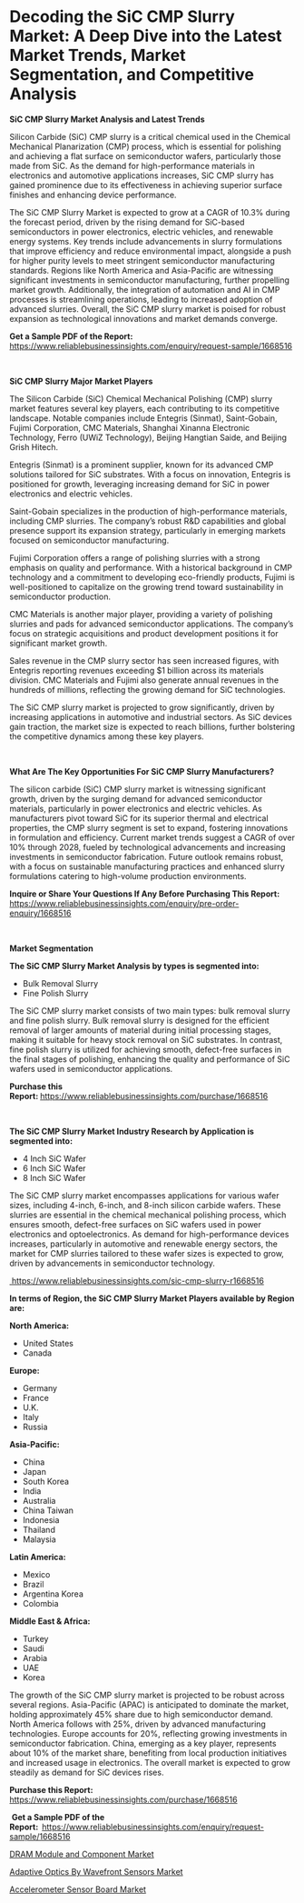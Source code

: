 <p><h1>Decoding the SiC CMP Slurry Market: A Deep Dive into the Latest Market Trends, Market Segmentation, and Competitive Analysis</h1></p><p><strong>SiC CMP Slurry Market Analysis and Latest Trends</strong></p>
<p><p>Silicon Carbide (SiC) CMP slurry is a critical chemical used in the Chemical Mechanical Planarization (CMP) process, which is essential for polishing and achieving a flat surface on semiconductor wafers, particularly those made from SiC. As the demand for high-performance materials in electronics and automotive applications increases, SiC CMP slurry has gained prominence due to its effectiveness in achieving superior surface finishes and enhancing device performance.</p><p>The SiC CMP Slurry Market is expected to grow at a CAGR of 10.3% during the forecast period, driven by the rising demand for SiC-based semiconductors in power electronics, electric vehicles, and renewable energy systems. Key trends include advancements in slurry formulations that improve efficiency and reduce environmental impact, alongside a push for higher purity levels to meet stringent semiconductor manufacturing standards. Regions like North America and Asia-Pacific are witnessing significant investments in semiconductor manufacturing, further propelling market growth. Additionally, the integration of automation and AI in CMP processes is streamlining operations, leading to increased adoption of advanced slurries. Overall, the SiC CMP slurry market is poised for robust expansion as technological innovations and market demands converge.</p></p>
<p><strong>Get a Sample PDF of the Report:&nbsp;</strong> <a href="https://www.reliablebusinessinsights.com/enquiry/request-sample/1668516?utm_campaign=1117&utm_medium=2&utm_source=Github&utm_content=ia&utm_term=13022025&utm_id=sic-cmp-slurry">https://www.reliablebusinessinsights.com/enquiry/request-sample/1668516</a></p>
<p>&nbsp;</p>
<p><strong>SiC CMP Slurry Major Market Players</strong></p>
<p><p>The Silicon Carbide (SiC) Chemical Mechanical Polishing (CMP) slurry market features several key players, each contributing to its competitive landscape. Notable companies include Entegris (Sinmat), Saint-Gobain, Fujimi Corporation, CMC Materials, Shanghai Xinanna Electronic Technology, Ferro (UWiZ Technology), Beijing Hangtian Saide, and Beijing Grish Hitech.</p><p>Entegris (Sinmat) is a prominent supplier, known for its advanced CMP solutions tailored for SiC substrates. With a focus on innovation, Entegris is positioned for growth, leveraging increasing demand for SiC in power electronics and electric vehicles.</p><p>Saint-Gobain specializes in the production of high-performance materials, including CMP slurries. The company’s robust R&D capabilities and global presence support its expansion strategy, particularly in emerging markets focused on semiconductor manufacturing.</p><p>Fujimi Corporation offers a range of polishing slurries with a strong emphasis on quality and performance. With a historical background in CMP technology and a commitment to developing eco-friendly products, Fujimi is well-positioned to capitalize on the growing trend toward sustainability in semiconductor production.</p><p>CMC Materials is another major player, providing a variety of polishing slurries and pads for advanced semiconductor applications. The company’s focus on strategic acquisitions and product development positions it for significant market growth.</p><p>Sales revenue in the CMP slurry sector has seen increased figures, with Entegris reporting revenues exceeding $1 billion across its materials division. CMC Materials and Fujimi also generate annual revenues in the hundreds of millions, reflecting the growing demand for SiC technologies.</p><p>The SiC CMP slurry market is projected to grow significantly, driven by increasing applications in automotive and industrial sectors. As SiC devices gain traction, the market size is expected to reach billions, further bolstering the competitive dynamics among these key players.</p></p>
<p>&nbsp;</p>
<p><strong>What Are The Key Opportunities For SiC CMP Slurry Manufacturers?</strong></p>
<p><p>The silicon carbide (SiC) CMP slurry market is witnessing significant growth, driven by the surging demand for advanced semiconductor materials, particularly in power electronics and electric vehicles. As manufacturers pivot toward SiC for its superior thermal and electrical properties, the CMP slurry segment is set to expand, fostering innovations in formulation and efficiency. Current market trends suggest a CAGR of over 10% through 2028, fueled by technological advancements and increasing investments in semiconductor fabrication. Future outlook remains robust, with a focus on sustainable manufacturing practices and enhanced slurry formulations catering to high-volume production environments.</p></p>
<p><strong>Inquire or Share Your Questions If Any Before Purchasing This Report:</strong> <a href="https://www.reliablebusinessinsights.com/enquiry/pre-order-enquiry/1668516?utm_campaign=1117&utm_medium=2&utm_source=Github&utm_content=ia&utm_term=13022025&utm_id=sic-cmp-slurry">https://www.reliablebusinessinsights.com/enquiry/pre-order-enquiry/1668516</a></p>
<p>&nbsp;</p>
<p><strong>Market Segmentation</strong></p>
<p><strong>The SiC CMP Slurry Market Analysis by types is segmented into:</strong></p>
<p><ul><li>Bulk Removal Slurry</li><li>Fine Polish Slurry</li></ul></p>
<p><p>The SiC CMP slurry market consists of two main types: bulk removal slurry and fine polish slurry. Bulk removal slurry is designed for the efficient removal of larger amounts of material during initial processing stages, making it suitable for heavy stock removal on SiC substrates. In contrast, fine polish slurry is utilized for achieving smooth, defect-free surfaces in the final stages of polishing, enhancing the quality and performance of SiC wafers used in semiconductor applications.</p></p>
<p><strong>Purchase this Report:&nbsp;</strong><a href="https://www.reliablebusinessinsights.com/purchase/1668516?utm_campaign=1117&utm_medium=2&utm_source=Github&utm_content=ia&utm_term=13022025&utm_id=sic-cmp-slurry">https://www.reliablebusinessinsights.com/purchase/1668516</a></p>
<p>&nbsp;</p>
<p><strong>The SiC CMP Slurry Market Industry Research by Application is segmented into:</strong></p>
<p><ul><li>4 Inch SiC Wafer</li><li>6 Inch SiC Wafer</li><li>8 Inch SiC Wafer</li></ul></p>
<p><p>The SiC CMP slurry market encompasses applications for various wafer sizes, including 4-inch, 6-inch, and 8-inch silicon carbide wafers. These slurries are essential in the chemical mechanical polishing process, which ensures smooth, defect-free surfaces on SiC wafers used in power electronics and optoelectronics. As demand for high-performance devices increases, particularly in automotive and renewable energy sectors, the market for CMP slurries tailored to these wafer sizes is expected to grow, driven by advancements in semiconductor technology.</p></p>
<p><a href="https://www.reliablebusinessinsights.com/sic-cmp-slurry-r1668516?utm_campaign=1117&utm_medium=2&utm_source=Github&utm_content=ia&utm_term=13022025&utm_id=sic-cmp-slurry">&nbsp;https://www.reliablebusinessinsights.com/sic-cmp-slurry-r1668516</a></p>
<p><strong>In terms of Region, the SiC CMP Slurry Market Players available by Region are:</strong></p>
<p>
    <p> <strong> North America: </strong>
        <ul>
            <li>United States</li>
            <li>Canada</li>
        </ul>
        </p> 
    <p> <strong> Europe: </strong>
        <ul>
            <li>Germany</li>
            <li>France</li>
            <li>U.K.</li>
            <li>Italy</li>
            <li>Russia</li>
        </ul>
        </p> 
    <p> <strong> Asia-Pacific: </strong>
        <ul>
            <li>China</li>
            <li>Japan</li>
            <li>South Korea</li>
            <li>India</li>
            <li>Australia</li>
            <li>China Taiwan</li>
            <li>Indonesia</li>
            <li>Thailand</li>
            <li>Malaysia</li>
        </ul>
        </p> 
    <p> <strong> Latin America: </strong>
        <ul>
            <li>Mexico</li>
            <li>Brazil</li>
            <li>Argentina Korea</li>
            <li>Colombia</li>
        </ul>
        </p> 
    <p> <strong> Middle East & Africa: </strong>
        <ul>
            <li>Turkey</li>
            <li>Saudi</li>
            <li>Arabia</li>
            <li>UAE</li>
            <li>Korea</li>
        </ul>
    </p>
    </p>
<p><p>The growth of the SiC CMP slurry market is projected to be robust across several regions. Asia-Pacific (APAC) is anticipated to dominate the market, holding approximately 45% share due to high semiconductor demand. North America follows with 25%, driven by advanced manufacturing technologies. Europe accounts for 20%, reflecting growing investments in semiconductor fabrication. China, emerging as a key player, represents about 10% of the market share, benefiting from local production initiatives and increased usage in electronics. The overall market is expected to grow steadily as demand for SiC devices rises.</p></p>
<p><strong>Purchase this Report: </strong><a href="https://www.reliablebusinessinsights.com/purchase/1668516?utm_campaign=1117&utm_medium=2&utm_source=Github&utm_content=ia&utm_term=13022025&utm_id=sic-cmp-slurry">https://www.reliablebusinessinsights.com/purchase/1668516</a></p>
<p>&nbsp;<strong>Get a Sample PDF of the Report:&nbsp;&nbsp;</strong><a href="https://www.reliablebusinessinsights.com/enquiry/request-sample/1668516?utm_campaign=1117&utm_medium=2&utm_source=Github&utm_content=ia&utm_term=13022025&utm_id=sic-cmp-slurry">https://www.reliablebusinessinsights.com/enquiry/request-sample/1668516</a></p>
<p><strong></strong></p>
<p><p><a href="https://github.com/indrystar/Market-Research-Report-List-5/blob/main/dram-module-and-component-market.md?utm_campaign=1117&utm_medium=2&utm_source=Github&utm_content=ia&utm_term=13022025&utm_id=sic-cmp-slurry">DRAM Module and Component Market</a></p><p><a href="https://github.com/rotencohen7j/Market-Research-Report-List-1/blob/main/adaptive-optics-by-wavefront-sensors-market.md?utm_campaign=1117&utm_medium=2&utm_source=Github&utm_content=ia&utm_term=13022025&utm_id=sic-cmp-slurry">Adaptive Optics By Wavefront Sensors Market</a></p><p><a href="https://github.com/samraaysheg0/Market-Research-Report-List-1/blob/main/accelerometer-sensor-board-market.md?utm_campaign=1117&utm_medium=2&utm_source=Github&utm_content=ia&utm_term=13022025&utm_id=sic-cmp-slurry">Accelerometer Sensor Board Market</a></p></p>